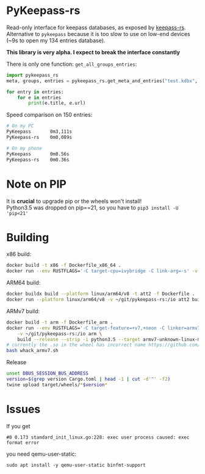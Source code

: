 # PyKeepass-rs

Read-only interface for keepass databases, as exposed by [keepass-rs](https://github.com/sseemayer/keepass-rs).
Alternative to `pykeepass` because it is too slow to use on low-end devices (~9s to open my 134 entries database).

**This library is very alpha. I expect to break the interface constantly**


There is only one function: `get_all_groups_entries`:
```python
import pykeepass_rs
meta, groups, entries = pykeepass_rs.get_meta_and_entries("test.kdbx", password="somePassw0rd", keyfile=None)

for entry in entries:
    for e in entries
        print(e.title, e.url)
```

Speed comparison on 150 entries:
```bash
# On my PC
PyKeepass       0m3,111s
PyKeepass-rs    0m0,089s

# On my phone
PyKeepass       0m8.56s
PyKeepass-rs    0m0.36s
```

# Note on PIP

It is **crucial** to upgrade pip or the wheels won't install!  
Python3.5 was dropped on pip==21, so you have to `pip3 install -U 'pip<21'`

# Building

x86 build:

```bash
docker build -t x86 -f Dockerfile_x86_64 .
docker run --env RUSTFLAGS='-C target-cpu=ivybridge -C link-arg=-s' -v ~/git/pykeepass-rs:/io x86 build --release --strip -i python3.5 --target x86_64-unknown-linux-musl
```

ARM64 build:

```bash
docker buildx build --platform linux/arm64/v8 -t att2 -f Dockerfile .
docker run --platform linux/arm64/v8 -v ~/git/pykeepass-rs:/io att2 build --release --strip -i python3.5
```

ARMv7 build:

```bash
docker build -t arm -f Dockerfile_arm .
docker run --env RUSTFLAGS='-C target-feature=+v7,+neon -C linker=armv7-unknown-linux-gnueabihf-gcc -C link-arg=-s' \
	-v ~/git/pykeepass-rs:/io arm \
	build --release --strip -i python3.5 --target armv7-unknown-linux-musleabihf
# currently the .so in the wheel has incorrect name https://github.com/PyO3/maturin/issues/620
bash whack_armv7.sh
```


Release
```bash
unset DBUS_SESSION_BUS_ADDRESS
version=$(grep version Cargo.toml | head -1 | cut -d'"' -f2)
twine upload target/wheels/*$version*
```
# Issues

If you get 
```
#0 0.173 standard_init_linux.go:228: exec user process caused: exec format error
```
you need qemu-user-static:
```
sudo apt install -y qemu-user-static binfmt-support
```
